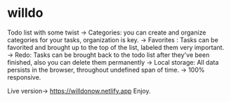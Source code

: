 # willdo
Todo list with some twist
-> Categories: you can create and organize categories for your tasks, organization is key.
-> Favorites : Tasks can be favorited and brought up to the top of the list, labeled them very important.
-> Redo: Tasks can be brought back to the todo list after they've been finished, also you can delete them permanently
-> Local storage: All data persists in the browser, throughout undefined span of time.
-> 100% responsive.

Live version-> https://willdonow.netlify.app
Enjoy.
